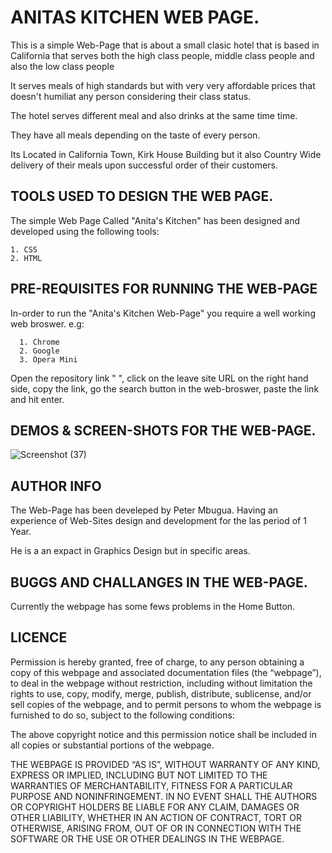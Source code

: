 #     ANITAS KITCHEN WEB PAGE.
This is a simple Web-Page that is about a small clasic hotel that is based in California that serves both the high class people, middle class people and also the low class people

It serves meals of high standards but with very very affordable prices that doesn't humiliat any person considering their class status.

The hotel serves different meal and also drinks at the same time time.

They have all meals depending on the taste of every person.

Its Located in California Town, Kirk House Building but it also Country Wide delivery of their meals upon successful order of their customers.

## TOOLS USED TO DESIGN THE WEB PAGE.

The simple Web Page Called "Anita's Kitchen" has been designed and developed using the following tools:
    

    1. CSS
    2. HTML

## PRE-REQUISITES FOR RUNNING THE WEB-PAGE

In-order to run the "Anita's Kitchen Web-Page" you require a well working web broswer. e.g:

      1. Chrome
      2. Google
      3. Opera Mini
Open the repository link "   ", click on the leave site URL on the right hand side, copy the link, go the search button in the web-broswer, paste the link and hit enter.

## DEMOS & SCREEN-SHOTS FOR THE WEB-PAGE.

![Screenshot (37)](https://github.com/Petermbugu/Anitas-s-Kitchen-Web-Page/assets/125895000/911a8cec-5292-47d4-8a30-17ecc9522062)




## AUTHOR INFO

The Web-Page has been develeped by Peter Mbugua.
Having an experience of Web-Sites design and development for the las period of 1 Year.

He is a an expact in Graphics Design but in specific areas.

## BUGGS AND CHALLANGES IN THE WEB-PAGE.

Currently the webpage has some fews problems in the Home Button.

## LICENCE

Permission is hereby granted, free of charge, to any person obtaining a copy of this webpage and associated documentation files (the “webpage”), to deal in the webpage without restriction, including without limitation the rights to use, copy, modify, merge, publish, distribute, sublicense, and/or sell copies of the webpage, and to permit persons to whom the webpage is furnished to do so, subject to the following conditions:

The above copyright notice and this permission notice shall be included in all copies or substantial portions of the webpage.

THE WEBPAGE IS PROVIDED “AS IS”, WITHOUT WARRANTY OF ANY KIND, EXPRESS OR IMPLIED, INCLUDING BUT NOT LIMITED TO THE WARRANTIES OF MERCHANTABILITY, FITNESS FOR A PARTICULAR PURPOSE AND NONINFRINGEMENT. IN NO EVENT SHALL THE AUTHORS OR COPYRIGHT HOLDERS BE LIABLE FOR ANY CLAIM, DAMAGES OR OTHER LIABILITY, WHETHER IN AN ACTION OF CONTRACT, TORT OR OTHERWISE, ARISING FROM, OUT OF OR IN CONNECTION WITH THE SOFTWARE OR THE USE OR OTHER DEALINGS IN THE WEBPAGE.
